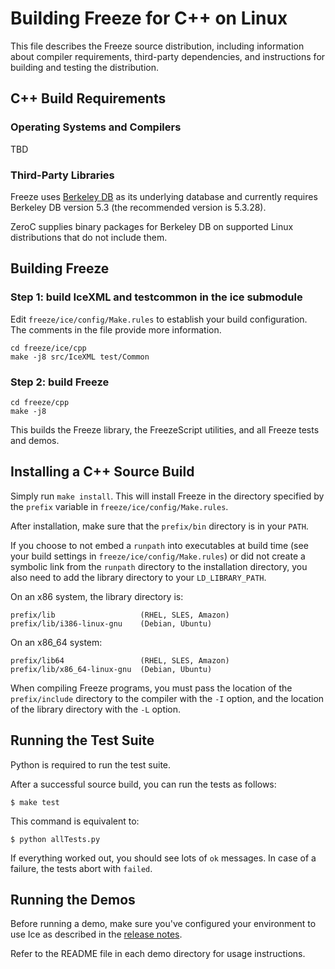 # Building Freeze for C++ on Linux

This file describes the Freeze source distribution, including information about
compiler requirements, third-party dependencies, and instructions for building
and testing the distribution.

## C++ Build Requirements

### Operating Systems and Compilers

TBD

### Third-Party Libraries

Freeze uses [Berkeley DB][2] as its underlying database and currently requires
Berkeley DB version 5.3 (the recommended version is 5.3.28).

ZeroC supplies binary packages for Berkeley DB on supported Linux
distributions that do not include them.

## Building Freeze

### Step 1: build IceXML and testcommon in the ice submodule

Edit `freeze/ice/config/Make.rules` to establish your build configuration.
The comments in the file provide more information.

    cd freeze/ice/cpp
    make -j8 src/IceXML test/Common

### Step 2: build Freeze

    cd freeze/cpp
    make -j8

This builds the Freeze library, the FreezeScript utilities, and all Freeze
tests and demos.

## Installing a C++ Source Build

Simply run `make install`. This will install Freeze in the directory specified by
the `prefix` variable in `freeze/ice/config/Make.rules`.

After installation, make sure that the `prefix/bin` directory is in your `PATH`.

If you choose to not embed a `runpath` into executables at build time (see your
build settings in `freeze/ice/config/Make.rules`) or did not create a symbolic link from
the `runpath` directory to the installation directory, you also need to add the
library directory to your `LD_LIBRARY_PATH`.

On an x86 system, the library directory is:

    prefix/lib                   (RHEL, SLES, Amazon)
    prefix/lib/i386-linux-gnu    (Debian, Ubuntu)

On an x86_64 system:

    prefix/lib64                 (RHEL, SLES, Amazon)
    prefix/lib/x86_64-linux-gnu  (Debian, Ubuntu)

When compiling Freeze programs, you must pass the location of the `prefix/include`
directory to the compiler with the `-I` option, and the location of the library
directory with the `-L` option.

## Running the Test Suite

Python is required to run the test suite.

After a successful source build, you can run the tests as follows:

    $ make test

This command is equivalent to:

    $ python allTests.py

If everything worked out, you should see lots of `ok` messages. In case of a
failure, the tests abort with `failed`.

## Running the Demos

Before running a demo, make sure you've configured your environment to use Ice
as described in the [release notes][3].

Refer to the README file in each demo directory for usage instructions.

[1]: https://doc.zeroc.com/display/Freeze37/Supported+Platforms+for+Freeze+3.7.0
[2]: http://www.oracle.com/us/products/database/berkeley-db/overview/index.htm
[3]: https://doc.zeroc.com/display/Freeze37/Release+Notes

